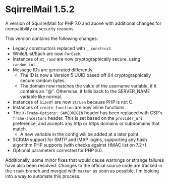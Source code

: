 # SqirrelMail 1.5.2

A version of SquirrelMail for PHP 7.0 and above with additional changes for compatibility or security reasons.


This version contains the following changes:
  * Legacy constructors replaced with `__construct`.
  * While/List/Each are now `ForEach`.
  * Instances of `mt_rand` are now cryptographically secure, using `random_int`.
  * Message IDs are generated differently.
    * The ID is now a Version 5 UUID based off 64 cryptographically secure random bytes.
    * The domain now matches the value of the username variable, if it contains an "@". Otherwise, it falls back to the SERVER_NAME variable like normal.
  * Instances of `SizeOf` are now `StrLen` because PHP is not C.
  * Instances of `create_function` are now inline functions.
  * The `X-Frame-Options: SAMEORIGIN` header has been replaced with CSP's `frame-ancestors` header. This is set based on the `provider_uri` preference, and accepts any http or https domains or subdomains that match.
    * A new variable in the config will be added at a later point.
  * SCRAM support for SMTP and IMAP logins, supporting any hash algorithm PHP supports (with checks against HMAC list on 7.2+).
  * Optional parameters corrected for PHP 8.0.

Additionally, some minor fixes that would cause warnings or strange failures have also been resolved.
Changes to the official source code are tracked in the `trunk` branch and merged with `master` as soon as possible. I'm looking into a way to automate this process.

